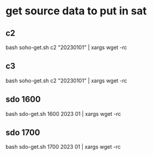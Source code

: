 # get source data to put in sat

## c2
bash soho-get.sh c2 "20230101" | xargs wget -rc

## c3

bash soho-get.sh c2 "20230101" | xargs wget -rc

## sdo 1600

bash sdo-get.sh 1600 2023 01  | xargs wget -rc

## sdo 1700

bash  sdo-get.sh 1700 2023 01  | xargs wget -rc

